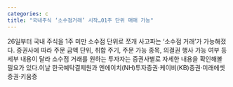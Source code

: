 ```yaml
---
categories: c
title: "국내주식 ‘소수점거래’ 시작…01주 단위 매매 가능"
---
```

26일부터 국내 주식을 1주 미만 소수점 단위로 쪼개 사고파는 ‘소수점 거래’가 가능해졌다. 증권사에 따라 주문 금액 단위, 취합 주기, 주문 가능 종목, 의결권 행사 가능 여부 등 세부 내용이 달라 소수점 거래를 원하는 투자자는 증권사별로 자세한 내용을 확인해볼 필요가 있다.이날 한국예탁결제원과 엔에이치(NH)투자증권·케이비(KB)증권·미래에셋증권·키움증